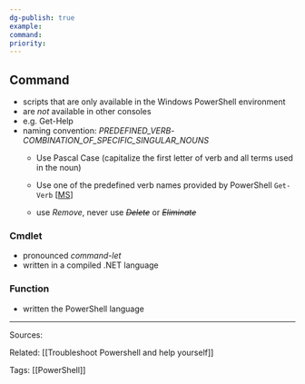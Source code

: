 ```yaml
---
dg-publish: true
example: 
command: 
priority: 
---
```


## Command

- scripts that are only available in the Windows PowerShell environment
- are _not_ available in other consoles
- e.g. Get-Help
- naming convention: _PREDEFINED\_VERB_-_COMBINATION\_OF\_SPECIFIC\_SINGULAR\_NOUNS_
  - Use Pascal Case (capitalize the first letter of verb and all terms used in the noun)
  
  - Use one of the predefined verb names provided by PowerShell `Get-Verb` [[MS](https://docs.microsoft.com/en-us/powershell/scripting/developer/cmdlet/approved-verbs-for-windows-powershell-commands?view=powershell-7.2)]
  - use _Remove_, never use _~~Delete~~_ or _~~Eliminate~~_



### Cmdlet

- pronounced _command-let_
- written in a compiled .NET language


### Function

- written the PowerShell language


---


Sources:

Related:
[[Troubleshoot Powershell and help yourself]]

Tags:
[[PowerShell]]